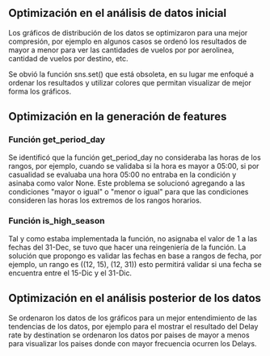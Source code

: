 ## Optimización en el análisis de datos inicial

Los gráficos de distribución de los datos se optimizaron para una mejor compresión, por ejemplo en algunos casos se ordenó los resultados de mayor a menor para ver las cantidades de vuelos por por aerolinea, cantidad de vuelos por destino, etc.

Se obvió la función sns.set() que está obsoleta, en su lugar me enfoqué a ordenar los resultados y utilizar colores que permitan visualizar de mejor forma los gráficos.


## Optimización en la generación de features

### Función get_period_day
Se identificó que la función get_period_day no consideraba las horas de los rangos, por ejemplo, cuando se validaba si la hora es mayor a 05:00, si por casualidad se evaluaba una hora 05:00 no entraba en la condición y asinaba como valor None.
Este problema se solucionó agregando a las condiciones "mayor o igual" o "menor o igual" para que las condiciones consideren las horas los extremos de los rangos horarios.

### Función is_high_season
Tal y como estaba implementada la función, no asignaba el valor de 1 a las fechas del 31-Dec, se tuvo que hacer una reingeniería de la función.
La solución que propongo es validar las fechas en base a rangos de fecha, por ejemplo, un rango es ((12, 15), (12, 31)) esto permitirá validar si una fecha se encuentra entre el 15-Dic y el 31-Dic.

## Optimización en el análisis posterior de los datos

Se ordenaron los datos de los gráficos para un mejor entendimiento de las tendencias de los datos, por ejemplo para el mostrar el resultado del Delay rate by destination se ordenaron los datos por paises de mayor a menos para visualizar los paises donde con mayor frecuencia ocurren los Delays.
